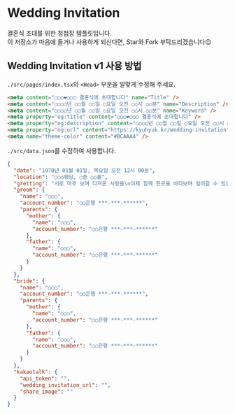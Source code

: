 # Wedding Invitation

결혼식 초대를 위한 청첩장 템플릿입니다.  
이 저장소가 마음에 들거나 사용하게 되신다면, Star와 Fork 부탁드리겠습니다😉



## Wedding Invitation v1 사용 방법

`./src/pages/index.tsx`의 `<Head>` 부분을 알맞게 수정해 주세요.  
```html
<meta content="○○○❤○○○ 결혼식에 초대합니다" name="Title" />
<meta content="○○○○년 ○○월 ○○일 ○요일 오전 ○○시 ○○분" name="Description" />
<meta content="○○○○년 ○○월 ○○일 ○요일 오전 ○○시 ○○분" name="Keyword" />
<meta property="og:title" content="○○○❤○○○ 결혼식에 초대합니다" />
<meta property="og:description" content="○○○○년 ○○월 ○○일 ○요일 오전 ○○시 ○○분" />
<meta property="og:url" content="https://kyuhyuk.kr/wedding-invitation" />
<meta name="theme-color" content="#BCAAA4" />
```

`./src/data.json`를 수정하여 사용합니다.  
```json
{
  "date": "1970년 01월 01일, 목요일 오전 12시 00분",
  "location": "○○○웨딩, ○층 ○○홀",
  "gretting": "서로 마주 보며 다져온 사랑을\n이제 함께 한곳을 바라보며 걸어갈 수 있는\n큰 사랑으로 키우고자 합니다.\n저희 두 사람이 사랑의 이름으로 지켜나갈 수 있게\n앞날을 축복해 주시면 감사하겠습니다.",
  "groom": {
    "name": "○○○",
    "account_number": "○○은행 ***-***-******",
    "parents": {
      "mother": {
        "name": "○○○",
        "account_number": "○○은행 ***-***-******"
      },
      "father": {
        "name": "○○○",
        "account_number": "○○은행 ***-***-******"
      }
    }
  },
  "bride": {
    "name": "○○○",
    "account_number": "○○은행 ***-***-******",
    "parents": {
      "mother": {
        "name": "○○○",
        "account_number": "○○은행 ***-***-******"
      },
      "father": {
        "name": "○○○",
        "account_number": "○○은행 ***-***-******"
      }
    }
  },
  "kakaotalk": {
    "api_token": "",
    "wedding_invitation_url": "",
    "share_image": ""
  }
}
```
